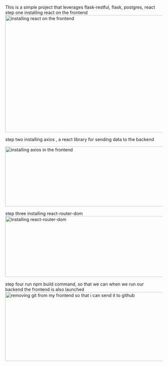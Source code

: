 This is a simple project that leverages flask-restful, flask, postgres, react 
step one installing react on the frontend
<img width="776" height="375" alt="installing react on the frontend" src="https://github.com/user-attachments/assets/43e47313-2c7b-4103-9f45-3becdbd9afb9" />

step two installing axios , a react library for sending data to the backend

<img width="508" height="192" alt="installing axios in the frontend" src="https://github.com/user-attachments/assets/0de44ed1-68ba-44bc-b8e8-11a2e7bbcd61" />

step three installing react-router-dom
<img width="520" height="195" alt="installing react-router-dom" src="https://github.com/user-attachments/assets/0f75a560-75bd-43a2-932e-6b74d0315b0a" />

step four run npm build command, so that we can when we run our backend the frontend is also launched
<img width="512" height="221" alt="removing git from my frontend so that i can send it to github" src="https://github.com/user-attachments/assets/4d35b35e-c387-4a56-9018-7c46be3cfa17" />



